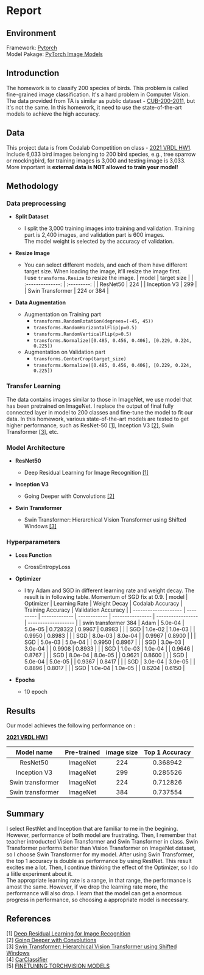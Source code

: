 # Report

## Environment

Framework: [Pytorch](https://pytorch.org/)  
Model Pakage: [PyTorch Image Models](https://github.com/rwightman/pytorch-image-models/)

## Introdunction

The homework is to classify 200 species of birds. This problem is called fine-grained image classification. It's a hard problem in Computer Vision. The data provided from TA is similar as public dataset - [CUB-200-2011](http://www.vision.caltech.edu/visipedia/CUB-200-2011.html), but it's not the same. In this homework, it need to use the state-of-the-art models to achieve the high accuracy.

## Data

This project data is from Codalab Competition on class - [2021 VRDL HW1](https://competitions.codalab.org/competitions/35668?secret_key=09789b13-35ec-4928-ac0f-6c86631dda07). Include 6,033 bird images belonging to 200 bird species, e.g., tree sparrow or mockingbird, for training images is 3,000 and testing image is 3,033. More important is **external data is NOT allowed to train your model!**

## Methodology

### Data preprocessing

* **Split Dataset**
  * I split the 3,000 training images into training and validation. Training part is 2,400 images, and validation part is 600 images.  
    The model weight is selected by the accuracy of validation.

* **Resize Image**
  * You can select different models, and each of them have different target size. When loading the image, it'll resize the image first.  
    I use `transforms.Resize` to resize the image.
    |      model       | target size |
    | :--------------: | :---------: |
    |     ResNet50     |     224     |
    |   Inception V3   |     299     |
    | Swin Transformer | 224 or 384  |

* **Data Augmentation**
  * Augmentation on Training part
    * `transforms.RandomRotation(degrees=(-45, 45))`
    * `transforms.RandomHorizontalFlip(p=0.5)`
    * `transforms.RandomVerticalFlip(p=0.5)`
    * `transforms.Normalize([0.485, 0.456, 0.406], [0.229, 0.224, 0.225])`
  * Augmentation on Validation part
    * `transforms.CenterCrop(target_size)`
    * `transforms.Normalize([0.485, 0.456, 0.406], [0.229, 0.224, 0.225])`

### Transfer Learning

The data contains images similar to those in ImageNet, we use model that has been pretrained on ImageNet. I replace the output of final fully connected layer in model to 200 classes and fine-tune the model to fit our data. In this homework, various state-of-the-art models are tested to get higher performance, such as ResNet-50 [[1]](https://arxiv.org/abs/1512.03385), Inception V3 [[2]](https://arxiv.org/abs/1409.4842), Swin Transformer [[3]](https://arxiv.org/pdf/2103.14030.pdf), etc.

### Model Architecture

* **ResNet50**
  * Deep Residual Learning for Image Recognition [[1]](https://arxiv.org/abs/1512.03385)

* **Inception V3**
  * Going Deeper with Convolutions [[2]](https://arxiv.org/abs/1409.4842)

* **Swin Transformer**
  * Swin Transformer: Hierarchical Vision Transformer using Shifted Windows [[3]](https://arxiv.org/pdf/2103.14030.pdf)

### Hyperparameters

* **Loss Function**
  * CrossEntropyLoss

* **Optimizer**
  * I try Adam and SGD in different learning rate and weight decay. The result is in following table. Momentum of SGD fix at 0.9.
    | model                | Optimizer | Learning Rate | Weight Decay | Codalab Accuracy | Training Accuracy | Validation Accuracy |
    | -------------------- | --------- | ------------- | ------------ | ---------------- | ----------------- | ------------------- |
    | swin transformer 384 | Adam      | 5.0e-04       | 5.0e-05      | 0.728322         | 0.9967            | 0.8983              |
    |                      | SGD       | 1.0e-02       | 1.0e-03      |                  | 0.9950            | 0.8983              |
    |                      | SGD       | 8.0e-03       | 8.0e-04      |                  | 0.9967            | 0.8900              |
    |                      | SGD       | 5.0e-03       | 5.0e-04      |                  | 0.9950            | 0.8967              |
    |                      | SGD       | 3.0e-03       | 3.0e-04      |                  | 0.9908            | 0.8933              |
    |                      | SGD       | 1.0e-03       | 1.0e-04      |                  | 0.9646            | 0.8767              |
    |                      | SGD       | 8.0e-04       | 8.0e-05      |                  | 0.9621            | 0.8600              |
    |                      | SGD       | 5.0e-04       | 5.0e-05      |                  | 0.9367            | 0.8417              |
    |                      | SGD       | 3.0e-04       | 3.0e-05      |                  | 0.8896            | 0.8017              |
    |                      | SGD       | 1.0e-04       | 1.0e-05      |                  | 0.6204            | 0.6150              |

* **Epochs**
  * 10 epoch

## Results

Our model achieves the following performance on :

**[2021 VRDL HW1](https://competitions.codalab.org/competitions/35668?secret_key=09789b13-35ec-4928-ac0f-6c86631dda07)**

|    Model name    | Pre-trained | image size | Top 1 Accuracy |
| :--------------: | :---------: | :--------: | :------------: |
|     ResNet50     |  ImageNet   |    224     |    0.368942    |
|   Inception V3   |  ImageNet   |    299     |    0.285526    |
| Swin transformer |  ImageNet   |    224     |    0.712826    |
| Swin transformer |  ImageNet   |    384     |    0.737554    |

## Summary

I select RestNet and Inception that are familiar to me in the begining. However, performance of both model are frustrating. Then, I remember that teacher introducted Vision Transformer and Swin Transformer in class. Swin Transformer performs better than Vision Transformer on ImageNet dataset, so I choose Swin Transformer for my model. After using Swin Transformer, the top 1 accuracy is double as performance by using RestNet. This result excites me a lot. Then, I continue thinking the effect of the Optimizer, so I do a liitle experiment about it.  
The appropriate learning rate is a range, in that range, the performance is amost the same. However, if we drop the learning rate more, the performance will also drop. I learn that the model can get a enormous progress in performance, so choosing a appropriate model is necessary.

## References

[1] [Deep Residual Learning for Image Recognition](https://arxiv.org/abs/1512.03385)  
[2] [Going Deeper with Convolutions](https://arxiv.org/abs/1409.4842)  
[3] [Swin Transformer: Hierarchical Vision Transformer using Shifted Windows](https://arxiv.org/pdf/2103.14030.pdf)  
[4] [CarClassifier](https://github.com/Yunyung/CarClassifier)  
[5] [FINETUNING TORCHVISION MODELS](https://pytorch.org/tutorials/beginner/finetuning_torchvision_models_tutorial.html)

